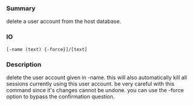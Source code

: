 ### Summary ###

delete a user account from the host database.

### IO ###

```[-name (text) {-force}]/[text]```

### Description ###

delete the user account given in -name. this will also automatically kill all sessions currently using this user account. be very careful with this command since it's changes cannot be undone. you can use the -force option to bypass the confirmation question.